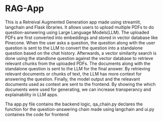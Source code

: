# RAG-App

This is a Retreival Augmented Generation app made using streamlit, langchain and Flask libraries. It allows users to upload multiple PDFs to do question-asnwering using Large Language Models(LLM). The uploaded PDFs are first converted into embeddings and stored in vector database like Pinecone. When the user asks a question, the question along with the user question is sent to the LLM to convert the question into a standalone question based on the chat history. Afterwards, a vector similarity search is done using the standlone question against the vector database to retrieve relevant chunks from the uploaded PDFs. The documents along with the standalone question is sent to the LLM for the final answer. By retrieving relevant documents or chunks of text, the LLM has more context for answering the question. Finally, the model output and the releavant documents used as context are sent to the frontend. By showing the which documents were used for generating, we can increase transperancy and explainability in LLM apps.

Tha app.py file contains the backend logic, qa_chain.py declares the function for the question-answering chain made using langchain and ui.py containes the code for frontend
